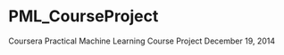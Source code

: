 PML_CourseProject
=================

Coursera Practical Machine Learning Course Project
December 19, 2014

